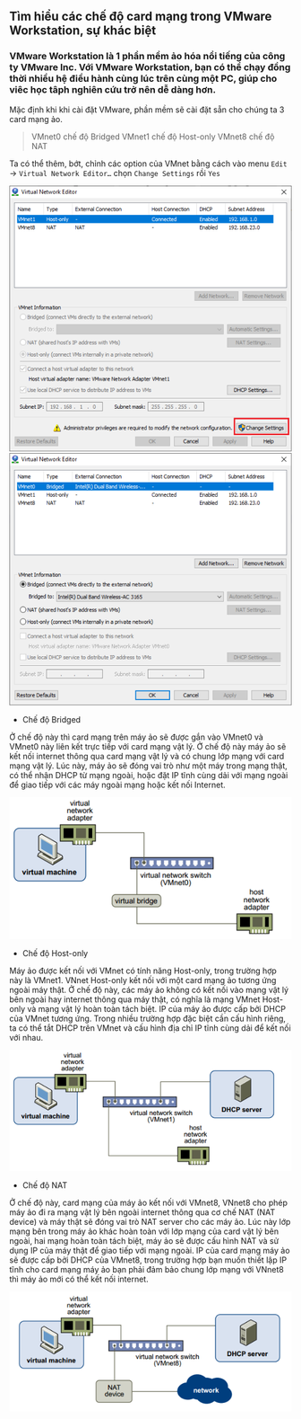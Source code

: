 ## Tìm hiểu các chế độ card mạng trong VMware Workstation, sự khác biệt

### VMware Workstation là 1 phần mềm ảo hóa nổi tiếng của công ty VMware Inc. Với VMware Workstation, bạn có thể chạy đồng thời nhiều hệ điều hành cùng lúc trên cùng một PC, giúp cho viêc học tâph nghiên cứu trở nên dễ dàng hơn.

Mặc định khi khi cài đặt VMware, phần mềm sẽ cài đặt sẵn cho chúng ta 3 card mạng ảo.

> VMnet0 chế độ Bridged
VMnet1 chế độ Host-only
VMnet8 chế độ NAT


Ta có thể thêm, bớt, chỉnh các option của VMnet bằng cách vào menu `Edit` -> `Virtual Network Editor…` chọn `Change Settings` rồi `Yes`

<img src="img/01.png">

<img src="img/02.png">

- Chế độ Bridged

Ở chế độ này thì card mạng trên máy ảo sẽ được gắn vào VMnet0 và VMnet0 này liên kết trực tiếp với card mạng vật lý. Ở chế độ này máy ảo sẽ kết nối internet thông qua card mạng vật lý và có chung lớp mạng với card mạng vật lý. Lúc này, máy ảo sẽ đóng vai trò như một máy trong mạng thật, có thể nhận DHCP từ mạng ngoài, hoặc đặt IP tĩnh cùng dải với mạng ngoài để giao tiếp với các máy ngoài mạng hoặc kết nối Internet.

<img src="img/03.png">

- Chế độ Host-only

Máy ảo được kết nối với VMnet có tính năng Host-only, trong trường hợp này là VMnet1. VNnet Host-only kết nối với  một card mạng ảo tương ứng ngoài máy thật. Ở chế độ này, các máy ảo không có kết nối vào mạng vật lý bên ngoài hay internet thông qua máy thật, có nghĩa là mạng VMnet Host-only và mạng vật lý hoàn toàn tách biệt. IP của máy ảo được cấp bởi DHCP của VMnet tương ứng. Trong nhiều trường hợp đặc biệt cần cấu hình riêng, ta có thể tắt DHCP trên VMnet và cấu hình địa chỉ IP tĩnh cùng dải để kết nối với nhau.

<img src="img/04.png">

- Chế độ NAT

Ở chế độ này, card mạng của máy ảo kết nối với VMnet8, VNnet8 cho phép máy ảo đi ra mạng vật lý bên ngoài internet thông qua cơ chế NAT (NAT device) và máy thật sẽ đóng vai trò NAT server cho các máy ảo. Lúc này lớp mạng bên trong máy ảo khác hoàn toàn với lớp mạng của card vật lý bên ngoài, hai mạng hoàn toàn tách biệt, máy ảo sẽ được cấu hình NAT và sử dụng IP của máy thật để giao tiếp với mạng ngoài. IP của card mạng máy ảo sẽ được cấp bởi DHCP của VMnet8, trong trường hợp bạn muốn thiết lập IP tĩnh cho card mạng máy ảo bạn phải đảm bảo chung lớp mạng với VNnet8 thì máy ảo mới có thể kết nối internet.

<img src="img/05.png">